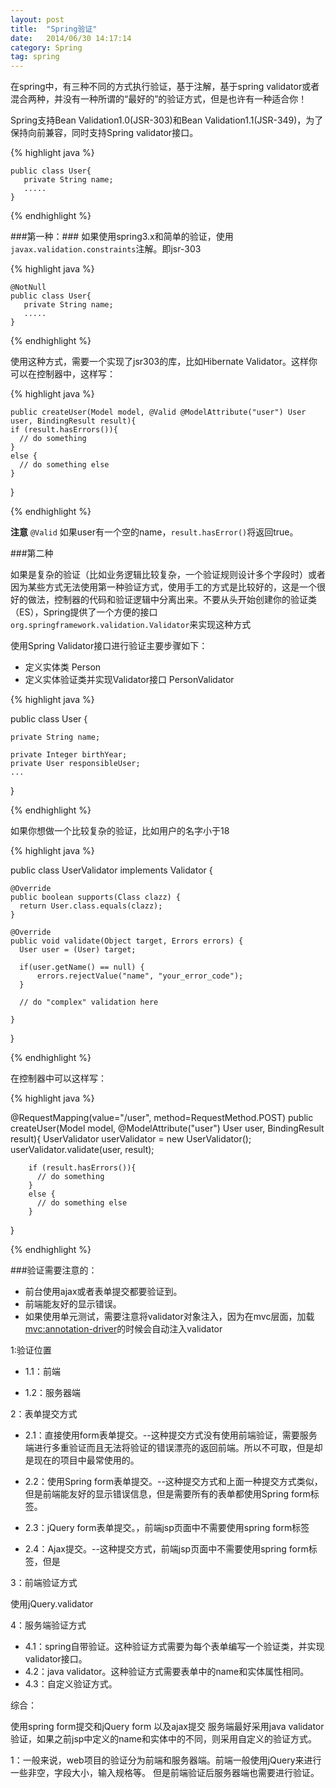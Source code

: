 ```yaml
---
layout: post
title:  "Spring验证"
date:   2014/06/30 14:17:14 
category: Spring
tag: spring
---
```


在spring中，有三种不同的方式执行验证，基于注解，基于spring validator或者混合两种，并没有一种所谓的“最好的”的验证方式，但是也许有一种适合你！

Spring支持Bean Validation1.0(JSR-303)和Bean Validation1.1(JSR-349)，为了保持向前兼容，同时支持Spring validator接口。


{% highlight java %}

	public class User{
	   private String name;
	   .....
	}


{% endhighlight %}

###第一种：###
如果使用spring3.x和简单的验证，使用<code>javax.validation.constraints</code>注解。即jsr-303


{% highlight java %}

	@NotNull
	public class User{
	   private String name;
	   .....
	}

{% endhighlight %}



使用这种方式，需要一个实现了jsr303的库，比如Hibernate Validator。这样你可以在控制器中，这样写：


{% highlight java %}

    public createUser(Model model, @Valid @ModelAttribute("user") User user, BindingResult result){
    if (result.hasErrors()){
      // do something
    }
    else {
      // do something else
    }
}


{% endhighlight %}


**注意**  <code>@Valid</code> 如果user有一个空的name，<code>result.hasError()</code>将返回true。


###第二种

如果是复杂的验证（比如业务逻辑比较复杂，一个验证规则设计多个字段时）或者因为某些方式无法使用第一种验证方式，使用手工的方式是比较好的，这是一个很好的做法，控制器的代码和验证逻辑中分离出来。不要从头开始创建你的验证类（ES），Spring提供了一个方便的接口<code>org.springframework.validation.Validator</code>来实现这种方式


使用Spring Validator接口进行验证主要步骤如下：
  
  - 定义实体类 Person
  - 定义实体验证类并实现Validator接口 PersonValidator

{% highlight java %}


public class User {

    private String name;

    private Integer birthYear;
    private User responsibleUser;
    ...

}


{% endhighlight %}


如果你想做一个比较复杂的验证，比如用户的名字小于18

{% highlight java %}


public class UserValidator implements Validator {

    @Override
    public boolean supports(Class clazz) {
      return User.class.equals(clazz);
    }

    @Override
    public void validate(Object target, Errors errors) {
      User user = (User) target;

      if(user.getName() == null) {
          errors.rejectValue("name", "your_error_code");
      }

      // do "complex" validation here

    }

}


{% endhighlight %}

在控制器中可以这样写：

{% highlight java %}


@RequestMapping(value="/user", method=RequestMethod.POST)
    public createUser(Model model, @ModelAttribute("user") User user, BindingResult result){
        UserValidator userValidator = new UserValidator();
        userValidator.validate(user, result);

        if (result.hasErrors()){
          // do something
        }
        else {
          // do something else
        }
}


{% endhighlight %}


###验证需要注意的：

  - 前台使用ajax或者表单提交都要验证到。
  - 前端能友好的显示错误。
  - 如果使用单元测试，需要注意将validator对象注入，因为在mvc层面，加载<mvc:annotation-driver>的时候会自动注入validator   


1:验证位置

- 1.1：前端

- 1.2：服务器端

2：表单提交方式

- 2.1：直接使用form表单提交。--这种提交方式没有使用前端验证，需要服务端进行多重验证而且无法将验证的错误漂亮的返回前端。所以不可取，但是却是现在的项目中最常使用的。</li>

- 2.2：使用Spring form表单提交。--这种提交方式和上面一种提交方式类似，但是前端能友好的显示错误信息，但是需要所有的表单都使用Spring form标签。</li>

- 2.3：jQuery form表单提交。，前端jsp页面中不需要使用spring form标签</li>
 
- 2.4：Ajax提交。--这种提交方式，前端jsp页面中不需要使用spring form标签，但是

3：前端验证方式
  
  使用jQuery.validator

4：服务端验证方式

- 4.1：spring自带验证。这种验证方式需要为每个表单编写一个验证类，并实现validator接口。
- 4.2：java validator。这种验证方式需要表单中的name和实体属性相同。
- 4.3：自定义验证方式。

综合：

使用spring form提交和jQuery form 以及ajax提交
服务端最好采用java validator验证，如果之前jsp中定义的name和实体中的不同，则采用自定义的验证方式。

1：一般来说，web项目的验证分为前端和服务器端。前端一般使用jQuery来进行一些非空，字段大小，输入规格等。
但是前端验证后服务器端也需要进行验证。
